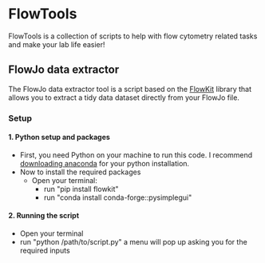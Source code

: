 # FlowTools
FlowTools is a collection of scripts to help with flow cytometry related tasks and make your lab life easier!

## FlowJo data extractor
The FlowJo data extractor tool is a script based on the [FlowKit](https://github.com/whitews/FlowKit) library that allows you to extract a tidy data dataset directly from your FlowJo file.

### Setup
#### 1. Python setup and packages
- First, you need Python on your machine to run this code. I recommend [downloading anaconda](https://www.anaconda.com/download) for your python installation.
- Now to install the required packages
  - Open your terminal:
    - run "pip install flowkit"
    - run "conda install conda-forge::pysimplegui"
#### 2. Running the script
- Open your terminal
- run "python /path/to/script.py"
a menu will pop up asking you for the required inputs
